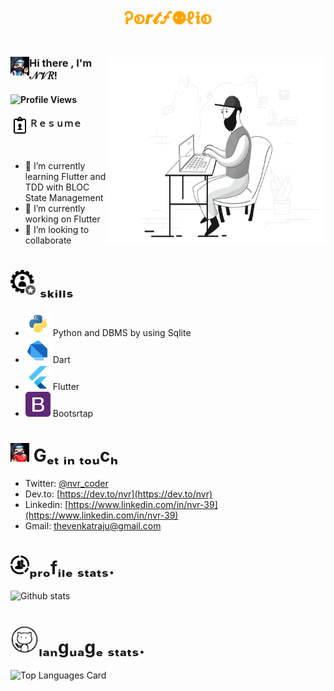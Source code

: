 # <p  align="center" style="color:orange;">Ꭾစ𝒓𝓽🝡⚉ℓ𝖎စ</p>

<img align="right" height = "300" width = "350"  src= "https://github.com/nvrr/nvrr/blob/main/asset/icons/pixeltrue-support.png"/>

### Hi there , <img align="left" height = "30" width = "30" alt="" src= "https://github.com/nvrr/nvrr/blob/main/asset/images/photo_2021-02-06_10-55-57.jpg"/> I'm  𝒩𝒱𝑅!

 #### ![Profile Views](https://komarev.com/ghpvc/?username=nvrr)

 #### Ｒｅｓｕｍｅ<a href="https://drive.google.com/file/d/1IcBxGDjYaOYE8O5jSfKER1IXtBp86Sb1/view?usp=drivesdk"><img align="left" height = "30" width = "30" alt="RESUME" src= "https://github.com/nvrr/nvrr/blob/main/asset/resumeIcons/icons8-cv-30.png"/></a>
 </br>

- 🌱 I’m currently learning Flutter and TDD with BLOC State Management
- 🔭 I’m currently working on Flutter
- 👯 I’m looking to collaborate  

# <img  height = "40" width = "40" src= "https://github.com/nvrr/nvrr/blob/main/asset/skill.png"/> ₛₖᵢₗₗₛ
- <code><img height="40" src="https://github.com/nvrr/nvrr/blob/main/asset/python.png"></code> Python and DBMS by using Sqlite
- <code><img height="40" src="https://github.com/nvrr/nvrr/blob/main/asset/icons/dart.png"></code> Dart
-  <code><img height="40" src="https://github.com/nvrr/nvrr/blob/main/asset/flutter.png"></code> Flutter
- <code><img height="40" src="https://github.com/nvrr/nvrr/blob/main/asset/bootstrap4.png"></code> Bootsrtap


# <img  height = "30" width = "30" src= "https://github.com/nvrr/nvrr/blob/main/asset/images/photo_2021-02-06_11-39-46.jpg"/> Gₑₜ ᵢₙ ₜₒᵤcₕ
- Twitter: [@nvr_coder](https://twitter.com/nvr_coder)
- Dev.to: [https://dev.to/nvr](https://dev.to/nvr)
- Linkedin: [https://www.linkedin.com/in/nvr-39](https://www.linkedin.com/in/nvr-39)
- Gmail: [thevenkatraju@gmail.com](thevenkatraju@gmail.com)

# <img  height = "30" width = "30" src= "https://github.com/nvrr/nvrr/blob/main/asset/profile.png"/>ₚᵣₒfᵢₗₑ ₛₜₐₜₛ.
![Github stats](https://github-readme-stats.vercel.app/api?username=nvrr&theme=buefy&show_icons=true&count_private=true)


# <img  height = "45" width = "45" src= "https://github.com/nvrr/nvrr/blob/main/asset/git.png"/>ₗₐₙgᵤₐgₑ ₛₜₐₜₛ.

![Top Languages Card](https://github-readme-stats.vercel.app/api/top-langs/?username=nvrr&theme=buefy&layout=compact)


